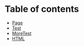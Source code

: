 # Table of contents

* [Page](README.md)
* [Test](path/test.md)
* [MoreTest](moretest.md)
* [HTML](html.md)
